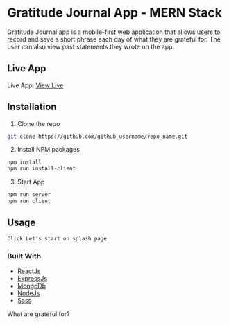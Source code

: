 # Gratitude Journal App - MERN Stack

Gratitude Journal app is a mobile-first web application that allows users to record and save a short phrase each day of what they are grateful for. The user can also view past statements they wrote on the app.

## Live App

Live App:
<a href="https://gratitude-app-mern-stack.herokuapp.com/">View Live</a>

## Installation

1. Clone the repo

```sh
git clone https://github.com/github_username/repo_name.git
```

2. Install NPM packages

```sh
npm install
npm run install-client

```

3. Start App

```sh
npm run server
npm run client
```

## Usage

```
Click Let's start on splash page
```

### Built With

- [ReactJs](#reactjs)
- [ExpressJs](#expressjs)
- [MongoDb](#mongodb)
- [NodeJs](#NodeJs)
- [Sass](#sass)

What are grateful for?
